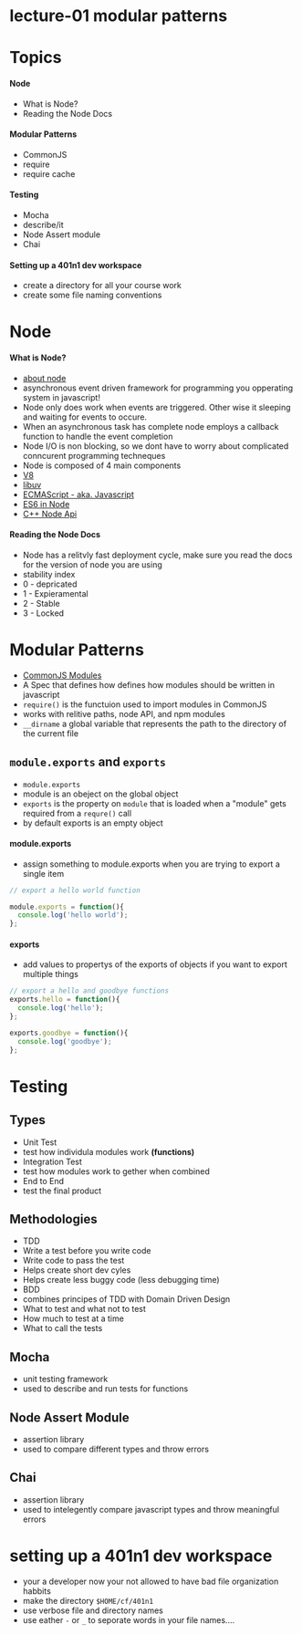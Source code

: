 lecture-01 modular patterns
===========================

# Topics

#### Node
* What is Node?
* Reading the Node Docs

#### Modular Patterns
* CommonJS
 * require
 * require cache

#### Testing
* Mocha
 * describe/it
* Node Assert module
* Chai

#### Setting up a 401n1 dev workspace
* create a directory for all your course work
* create some file naming conventions

# Node

#### What is Node?
* [about node](https://nodejs.org/en/about/)
* asynchronous event driven framework for programming you opperating system in javascript!
* Node only does work when events are triggered. Other wise it sleeping and waiting for events to occure.
 * When an asynchronous task has complete node employs a callback function to handle the event completion
* Node I/O is non blocking, so we dont have to worry about complicated conncurent programming techneques
* Node is composed of 4 main components
 * [V8](https://developers.google.com/v8/)
 * [libuv](https://github.com/libuv/libuv)
 * [ECMAScript - aka. Javascript](http://www.ecma-international.org/publications/standards/Ecma-262.htm)
  * [ES6 in Node](https://nodejs.org/en/docs/es6/)
 * [C++ Node Api](three://nodejs.org/dist/latest-v4.x/docs/api/)

#### Reading the Node Docs
* Node has a relitvly fast deployment cycle, make sure you read the docs for the version of node you are using
* stability index
 * 0 - depricated
 * 1 - Expieramental
 * 2 - Stable
 * 3 - Locked 

# Modular Patterns
* [CommonJS Modules](http://www.commonjs.org/specs/modules/1.0/)
 * A Spec that defines how defines how modules should be written in javascript
* `require()` is the functuion used to import modules in CommonJS
 * works with relitive paths, node API, and npm modules
* `__dirname` a global variable that represents the path to the directory of the current file

## `module.exports` and `exports` 
* `module.exports`
 * module is an obeject on the global object
 * `exports` is the property on `module` that is loaded when a "module" gets required from a `requre()` call
 * by default exports is an empty object

#### module.exports
* assign something to module.exports when you are trying to export a single item
``` javascript
// export a hello world function

module.exports = function(){
  console.log('hello world');
};
```

#### exports
* add values to propertys of the exports of objects if you want to export multiple things
``` javascript
// export a hello and goodbye functions
exports.hello = function(){
  console.log('hello');
};

exports.goodbye = function(){
  console.log('goodbye');
};
```

# Testing

## Types
* Unit Test
 * test how individula modules work **(functions)**
* Integration Test
 * test how modules work to gether when combined
* End to End
 * test the final product

## Methodologies
* TDD
 * Write a test before you write code
 * Write code to pass the test
 * Helps create short dev cyles
 * Helps create less buggy code (less debugging time)
* BDD
 * combines principes of TDD with Domain Driven Design
 * What to test and what not to test
 * How much to test at a time
 * What to call the tests

## Mocha
 * unit testing framework
 * used to describe and run tests for functions  
 
## Node Assert Module
* assertion library
* used to compare different types and throw errors

## Chai
 * assertion library
 * used to intelegently compare javascript types and throw meaningful errors 

# setting up a 401n1 dev workspace
* your a developer now your not allowed to have bad file organization habbits
* make the directory `$HOME/cf/401n1`
* use verbose file and directory names
* use eather `-` or `_` to seporate words in your file names....

